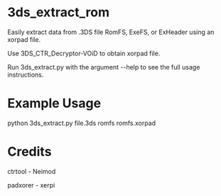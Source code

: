 3ds_extract_rom
============

Easily extract data from .3DS file RomFS, ExeFS, or ExHeader using an xorpad file.

Use 3DS_CTR_Decryptor-VOiD to obtain xorpad file.

Run 3ds_extract.py with the argument --help to see the full usage instructions.


Example Usage
============

python 3ds_extract.py file.3ds romfs romfs.xorpad


Credits
============

ctrtool - Neimod

padxorer - xerpi
